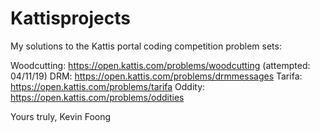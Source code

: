 # Kattisprojects

My solutions to the Kattis portal coding competition problem sets: 

Woodcutting: 
https://open.kattis.com/problems/woodcutting (attempted: 04/11/19)
DRM: 
https://open.kattis.com/problems/drmmessages
Tarifa:
https://open.kattis.com/problems/tarifa
Oddity: 
https://open.kattis.com/problems/oddities

Yours truly, 
Kevin Foong
